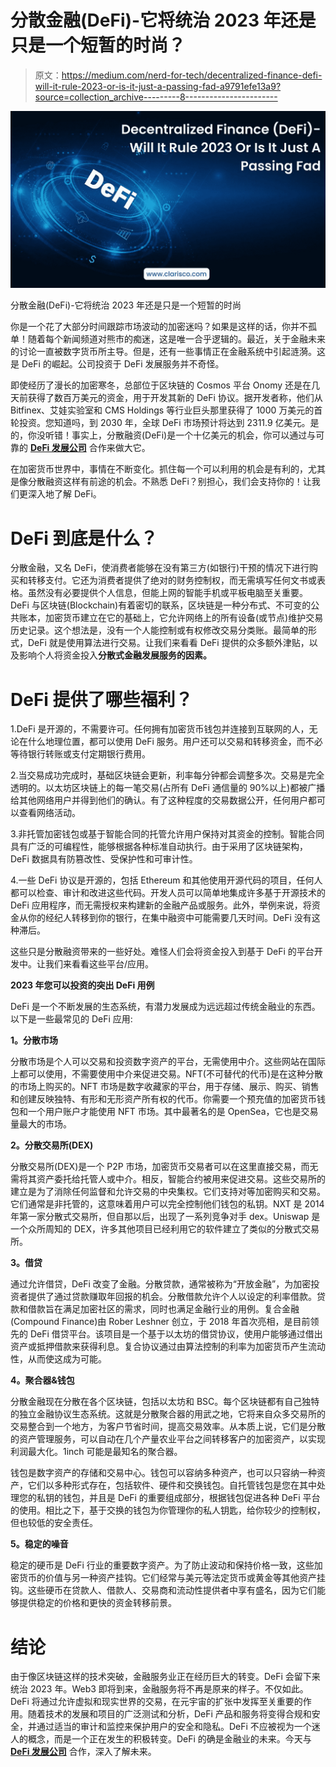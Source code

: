 # 分散金融(DeFi)-它将统治 2023 年还是只是一个短暂的时尚？

> 原文：<https://medium.com/nerd-for-tech/decentralized-finance-defi-will-it-rule-2023-or-is-it-just-a-passing-fad-a9791efe13a9?source=collection_archive---------8----------------------->

![](img/c913bf9fbb37623bb079faf43f2aec5b.png)

分散金融(DeFi)-它将统治 2023 年还是只是一个短暂的时尚

你是一个花了大部分时间跟踪市场波动的加密迷吗？如果是这样的话，你并不孤单！随着每个新闻频道对熊市的痴迷，这是唯一合乎逻辑的。最近，关于金融未来的讨论一直被数字货币所主导。但是，还有一些事情正在金融系统中引起涟漪。这是 DeFi 的崛起。公司投资于 DeFi 发展服务并不奇怪。

即使经历了漫长的加密寒冬，总部位于区块链的 Cosmos 平台 Onomy 还是在几天前获得了数百万美元的资金，用于开发其新的 DeFi 协议。据开发者称，他们从 Bitfinex、艾娃实验室和 CMS Holdings 等行业巨头那里获得了 1000 万美元的首轮投资。您知道吗，到 2030 年，全球 DeFi 市场预计将达到 2311.9 亿美元。是的，你没听错！事实上，分散融资(DeFi)是一个十亿美元的机会，你可以通过与可靠的 [**DeFi 发展公司**](https://www.clarisco.com/defi-development-company) 合作来做大它。

在加密货币世界中，事情在不断变化。抓住每一个可以利用的机会是有利的，尤其是像分散融资这样有前途的机会。不熟悉 DeFi？别担心，我们会支持你的！让我们更深入地了解 DeFi。

# **DeFi 到底是什么？**

分散金融，又名 DeFi，使消费者能够在没有第三方(如银行)干预的情况下进行购买和转移支付。它还为消费者提供了绝对的财务控制权，而无需填写任何文书或表格。虽然没有必要提供个人信息，但能上网的智能手机或平板电脑至关重要。DeFi 与区块链(Blockchain)有着密切的联系，区块链是一种分布式、不可变的公共账本，加密货币建立在它的基础上，它允许网络上的所有设备(或节点)维护交易历史记录。这个想法是，没有一个人能控制或有权修改交易分类账。最简单的形式，DeFi 就是使用算法进行交易。让我们来看看 DeFi 提供的众多额外津贴，以及影响个人将资金投入**分散式金融发展服务的因素。**

# **DeFi 提供了哪些福利？**

1.DeFi 是开源的，不需要许可。任何拥有加密货币钱包并连接到互联网的人，无论在什么地理位置，都可以使用 DeFi 服务。用户还可以交易和转移资金，而不必等待银行转账或支付定期银行费用。

2.当交易成功完成时，基础区块链会更新，利率每分钟都会调整多次。交易是完全透明的。以太坊区块链上的每一笔交易(占所有 DeFi 通信量的 90%以上)都被广播给其他网络用户并得到他们的确认。有了这种程度的交易数据公开，任何用户都可以查看网络活动。

3.非托管加密钱包或基于智能合同的托管允许用户保持对其资金的控制。智能合同具有广泛的可编程性，能够根据各种标准自动执行。由于采用了区块链架构，DeFi 数据具有防篡改性、受保护性和可审计性。

4.一些 DeFi 协议是开源的，包括 Ethereum 和其他使用开源代码的项目，任何人都可以检查、审计和改进这些代码。开发人员可以简单地集成许多基于开源技术的 DeFi 应用程序，而无需授权来构建新的金融产品或服务。此外，举例来说，将资金从你的经纪人转移到你的银行，在集中融资中可能需要几天时间。DeFi 没有这种滞后。

这些只是分散融资带来的一些好处。难怪人们会将资金投入到基于 DeFi 的平台开发中。让我们来看看这些平台/应用。

**2023 年您可以投资的突出 DeFi 用例**

DeFi 是一个不断发展的生态系统，有潜力发展成为远远超过传统金融业的东西。以下是一些最常见的 DeFi 应用:

**1。分散市场**

分散市场是个人可以交易和投资数字资产的平台，无需使用中介。这些网站在国际上都可以使用，不需要使用中介来促进交易。NFT(不可替代的代币)是在这种分散的市场上购买的。NFT 市场是数字收藏家的平台，用于存储、展示、购买、销售和创建反映独特、有形和无形资产所有权的代币。你需要一个预充值的加密货币钱包和一个用户账户才能使用 NFT 市场。其中最著名的是 OpenSea，它也是交易量最大的市场。

**2。分散交易所(DEX)**

分散交易所(DEX)是一个 P2P 市场，加密货币交易者可以在这里直接交易，而无需将其资产委托给托管人或中介。相反，智能合约被用来促进交易。这些交易所的建立是为了消除任何监督和允许交易的中央集权。它们支持对等加密购买和交易。它们通常是非托管的，这意味着用户可以完全控制他们钱包的私钥。NXT 是 2014 年第一家分散式交易所，但自那以后，出现了一系列竞争对手 dex。Uniswap 是一个众所周知的 DEX，许多其他项目已经利用它的软件建立了类似的分散式交易所。

**3。借贷**

通过允许借贷，DeFi 改变了金融。分散贷款，通常被称为“开放金融”，为加密投资者提供了通过贷款赚取年回报的机会。分散借款允许个人以设定的利率借款。贷款和借款旨在满足加密社区的需求，同时也满足金融行业的用例。复合金融(Compound Finance)由 Rober Leshner 创立，于 2018 年首次亮相，是目前领先的 DeFi 借贷平台。该项目是一个基于以太坊的借贷协议，使用户能够通过借出资产或抵押借款来获得利息。复合协议通过由算法控制的利率为加密货币产生流动性，从而使这成为可能。

**4。聚合器&钱包**

分散金融现在分散在各个区块链，包括以太坊和 BSC。每个区块链都有自己独特的独立金融协议生态系统。这就是分散聚合器的用武之地，它将来自众多交易所的交易整合到一个地方，为客户节省时间，提高交易效率。从本质上说，它们是分散的资产管理服务，可以自动在几个产量农业平台之间转移客户的加密资产，以实现利润最大化。1inch 可能是最知名的聚合器。

钱包是数字资产的存储和交易中心。钱包可以容纳多种资产，也可以只容纳一种资产，它们以多种形式存在，包括软件、硬件和交换钱包。自托管钱包是您在其中处理您的私钥的钱包，并且是 DeFi 的重要组成部分，根据钱包促进各种 DeFi 平台的使用。相比之下，基于交换的钱包为你管理你的私人钥匙，给你较少的控制权，但也较低的安全责任。

**5。稳定的噪音**

稳定的硬币是 DeFi 行业的重要数字资产。为了防止波动和保持价格一致，这些加密货币的价值与另一种资产挂钩。它们经常与美元等法定货币或黄金等其他资产挂钩。这些硬币在贷款人、借款人、交易商和流动性提供者中享有盛名，因为它们能够提供稳定的价格和更快的资金转移前景。

# **结论**

由于像区块链这样的技术突破，金融服务业正在经历巨大的转变。DeFi 会留下来统治 2023 年。Web3 即将到来，金融服务将不再是原来的样子。不仅如此。DeFi 将通过允许虚拟和现实世界的交易，在元宇宙的扩张中发挥至关重要的作用。随着技术的发展和项目的广泛测试和分析，DeFi 产品和服务将变得合规和安全，并通过适当的审计和监控来保护用户的安全和隐私。DeFi 不应被视为一个迷人的概念，而是一个正在发生的积极转变。DeFi 的确是金融业的未来。今天与 [**DeFi 发展公司**](https://www.clarisco.com/defi-development-company) 合作，深入了解未来。